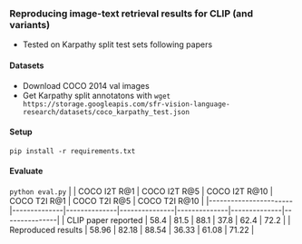 ### Reproducing image-text retrieval results for CLIP (and variants)
- Tested on Karpathy split test sets following papers

#### Datasets
- Download COCO 2014 val images
- Get Karpathy split annotatons with `wget https://storage.googleapis.com/sfr-vision-language-research/datasets/coco_karpathy_test.json`

#### Setup
`pip install -r requirements.txt`

#### Evaluate
`python eval.py`
|                       | COCO I2T R@1 | COCO I2T R@5 | COCO I2T R@10 | COCO T2I R@1 | COCO T2I R@5 | COCO T2I R@10 |
|-----------------------|--------------|--------------|---------------|--------------|--------------|---------------|
| CLIP paper reported   | 58.4         | 81.5         | 88.1          | 37.8         | 62.4         | 72.2          |
| Reproduced results    | 58.96        | 82.18        | 88.54         | 36.33        | 61.08        | 71.22         |
